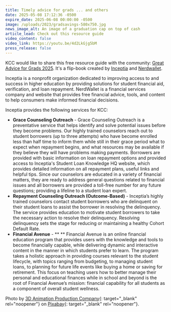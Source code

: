 ```yaml
---
title: Timely advice for grads ... and others
date: 2025-05-08 17:12:36 -0500
expire_date: 2025-06-08 00:00:00 -0500
image: /uploads/2023/gradsavings-580x750.jpg
news_image_alt: An image of a graduation cap on top of cash
article_lead: Check out this resource guide
video_content: false
video_link: https://youtu.be/4d2LkGjg5bM
press_release: false
---
```

KCC would like to share this free resource guide with the community: [Great Advice for Grads 2025](https://publications.inceptia.org/view/488390547/6/). It's a flip-book created by [Inceptia](https://www.inceptia.org/) and [Nerdwallet](https://www.nerdwallet.com/).

Inceptia is a nonprofit organization dedicated to improving access to and success in higher education by providing solutions for student financial aid, verification, and loan repayment. NerdWallet is a financial services company and website that provides free financial advice, tools, and content to help consumers make informed financial decisions.

Inceptia provides the following services for KCC:

* **Grace Counseling Outreach** - Grace Counseling Outreach is a preventative service that helps identify and solve potential issues before they become problems. Our highly trained counselors reach out to student borrowers (up to three attempts) who have become enrolled less than half time to inform them while still in their grace period what to expect when repayment begins, and what resources may be available if they believe they will have problems making payments. Borrowers are provided with basic information on loan repayment options and provided access to Inceptia's Student Loan Knowledge HQ website, which provides detailed information on all repayment plans, useful links and helpful tips. Since our counselors are educated in a variety of financial matters, they are ready to address general questions related to financial issues and all borrowers are provided a toll-free number for any future questions; providing a lifeline to a student loan expert.
* **Repayment Counseling Outreach (Outcome-Based)**  - Inceptia’s highly trained counselors contact student borrowers who are delinquent on their student loans to assist the borrower in resolving the delinquency. The service provides education to motivate student borrowers to take the necessary action to resolve their delinquency. Resolving delinquency sets the stage for reducing or maintaining a healthy Cohort Default Rate.
* **Financial Avenue** \- ** ** Financial Avenue is an online financial education program that provides users with the knowledge and tools to become financially capable, while delivering dynamic and interactive content in the manner in which students prefer to learn. The program takes a holistic approach in providing courses relevant to the student lifecycle, with topics ranging from budgeting, to managing student loans, to planning for future life events like buying a home or saving for retirement. This focus on teaching users how to better manage their personal and educational finances while in school and beyond is the root of Financial Avenue’s mission: financial capability for all students as a component of overall student wellness.

Photo by [3D Animation Production Company](https://pixabay.com/users/quincecreative-1031690/?utm_source=link-attribution&amp;utm_medium=referral&amp;utm_campaign=image&amp;utm_content=3513738 "3D Animation Production Company on Pixabay"){: target="_blank" rel="noopener"} on [Pixabay](https://pixabay.com "Pixabay"){: target="_blank" rel="noopener"}.